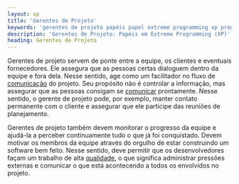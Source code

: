 ```yaml
---
layout: xp
title: 'Gerentes de Projeto'
keywords: 'gerentes de projeto papéis papel extreme programming xp programação extrema'
description: 'Gerentes de Projeto: Papéis em Extreme Programming (XP)'
heading: Gerentes de Projeto
---
```


Gerentes de projeto servem de ponte entre a equipe, os clientes e eventuais fornecedores. Ele assegura que as pessoas certas dialoguem dentro da equipe e fora dela. Nesse sentido, age como um facilitador no fluxo de [comunicação][c] do projeto. Seu propósito não é controlar a informação, mas assegurar que as pessoas consigam se [comunicar][c] prontamente. Nesse sentido, o gerente de projeto pode, por exemplo, manter contato permanente com o cliente e assegurar que ele participe das reuniões de planejamento.

Gerentes de projeto também devem monitorar o progresso da equipe e ajudá-la a perceber continuamente tudo o que já foi conquistado. Devem motivar os membros da equipe através do orgulho de estar construindo um software bem feito. Nesse sentido, deve permitir que os desenvolvedores façam um trabalho de alta [qualidade][q], o que significa administrar pressões externas e comunicar o que está acontecendo a todos os envolvidos no projeto.

[c]:	/xp/valores/comunicacao
[q]:	/xp/principios/qualidade	